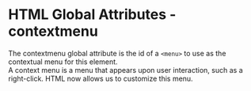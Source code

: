 # HTML Global Attributes - contextmenu

The contextmenu global attribute is the id of a `<menu>` to use as the contextual menu for this element.<br>
A context menu is a menu that appears upon user interaction, such as a right-click. HTML now allows us to customize this menu.